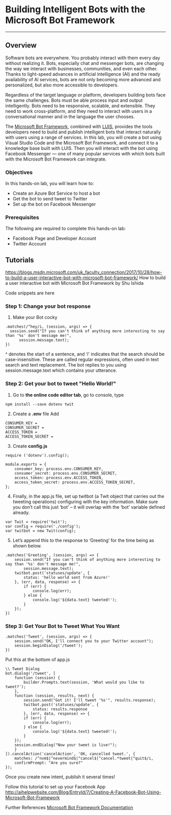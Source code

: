 <a name="HOLTitle"></a>
# Building Intelligent Bots with the Microsoft Bot Framework #

---

<a name="Overview"></a>
## Overview ##

Software bots are everywhere. You probably interact with them every day without realizing it. Bots, especially chat and messenger bots, are changing the way we interact with businesses, communities, and even each other. Thanks to light-speed advances in artificial intelligence (AI) and the ready availability of AI services, bots are not only becoming more advanced and personalized, but also more accessible to developers. 

Regardless of the target language or platform, developers building bots face the same challenges. Bots must be able process input and output intelligently. Bots need to be responsive, scalable, and extensible. They need to work cross-platform, and they need to interact with users in a conversational manner and in the language the user chooses.

The [Microsoft Bot Framework](https://dev.botframework.com/), combined with [LUIS](https://www.luis.ai/applications/), provides the tools developers need to build and publish intelligent bots that interact naturally with users using a range of services. In this lab, you will create a bot using Visual Studio Code and the Microsoft Bot Framework, and connect it to a knowledge base built with LUIS. Then you will interact with the bot using Facebook Messenger — one of many popular services with which bots built with the Microsoft Bot Framework can integrate.

<a name="Objectives"></a>
### Objectives ###

In this hands-on lab, you will learn how to:

- Create an Azure Bot Service to host a bot
- Get the bot to send tweet to Twitter
- Set up the bot on Facebook Messenger

<a name="Prerequisites"></a>
### Prerequisites ###

The following are required to complete this hands-on lab:

- Facebook Page and Developer Account
- Twitter Account 


## Tutorials ##
https://blogs.msdn.microsoft.com/uk_faculty_connection/2017/10/28/how-to-build-a-user-interactive-bot-with-microsoft-bot-framework/
How to build a user interactive bot with Microsoft Bot Framework by Shu Ishida

Code snippets are here

### Step 1: Change your bot response ###
1. Make your Bot cocky
  ```
  .matches(/^hey/i, (session, args) => {
    session.send("If you can't think of anything more interesting to say than '%s' don't message me!",
        session.message.text);
  })
  ```
  
  ^ denotes the start of a sentence, and ‘i' indicates that the search should be case-insensitive. These are called regular expressions, often used in text search and text replacement. The bot replies to you using session.message.text which contains your utterance.
  
### Step 2: Get your bot to tweet "Hello World!" ###

1. Go to **the online code editor tab**, go to console, type
```
npm install --save dotenv twit
```

2. Create a **.env** file
Add
```
CONSUMER_KEY = 
CONSUMER_SECRET =
ACCESS_TOKEN = 
ACCESS_TOKEN_SECRET = 
```

3. Create **config.js**
```
require ('dotenv').config();

module.exports = {
	consumer_key: process.env.CONSUMER_KEY,
	consumer_secret: process.env.CONSUMER_SECRET,
	access_token: process.env.ACCESS_TOKEN,
	access_token_secret: process.env.ACCESS_TOKEN_SECRET,	
};
```

4. Finally, in the app.js file, set up twitbot (a Twit object that carries out the tweeting operations) configuring with the key information. Make sure you don’t call this just ‘bot’ – it will overlap with the ‘bot’ variable defined already.

```
var Twit = require('twit');
var config = require('./config');
var twitbot = new Twit(config);
```

5. Let’s append this to the response to ‘Greeting’ for the time being as shown below.
```
.matches('Greeting', (session, args) => {
    session.send("If you can't think of anything more interesting to say than '%s' don't message me!",
        session.message.text);
    twitbot.post('statuses/update', {
        status: 'hello world sent from Azure!'    
    }, (err, data, response) => {
        if (err) {
            console.log(err);
        } else {
            console.log('${data.text} tweeted!');
        }
    });
})
```

### Step 3: Get Your Bot to Tweet What You Want ###
```
.matches('Tweet', (session, args) => {
    session.send("OK, I'll connect you to your Twitter account");
    session.beginDialog('/tweet');
})

```

Put this at the bottom of app.js
```
\\ Tweet Dialog
bot.dialog('/tweet', [
    function (session) {
        builder.Prompts.text(session, 'What would you like to tweet?');
    },
    function (session, results, next) {
        session.send("Got it! I'll tweet '%s'", results.response);
        twitbot.post('statuses/update', {
            status: results.response
        }, (err, data, response) => {
        if (err) {
            console.log(err);
        } else {
            console.log('${data.text} tweeted!');
        }
    });
    session.endDialog("Now your tweet is live!");
    }
]).cancelAction('cancelAction', 'OK, cancelled tweet.', {
    matches: /^nvm$|^nevermind$|^cancel$|^cancel.*tweet|^quit$/i,
    confirmPrompt: "Are you sure?"
});
```



Once you create new intent, publish it several times!

Follow this tutorial to set up your Facebook App
http://aihelpwebsite.com/Blog/EntryId/7/Creating-A-Facebook-Bot-Using-Microsoft-Bot-Framework

Further References
[Microsoft Bot Framework Documentation](https://docs.microsoft.com/en-us/bot-framework/)

